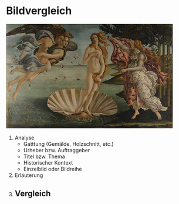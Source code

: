 # Bildvergleich
[![The Birth of Venus](../Working%20Materials/The%20Birth%20of%20Venus.png)](https://de.wikipedia.org/wiki/Die_Geburt_der_Venus_(Botticelli))
1. Analyse
	- Gatttung (Gemälde, Holzschnitt, etc.)
	- Urheber bzw. Auftraggeber
	- Titel bzw. Thema
	- Historischer Kontext
	- Einzelbild oder Bildreihe
1. Erläuterung
2. Vergleich
	- 